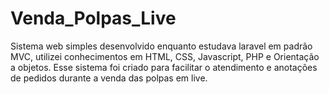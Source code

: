 # Venda_Polpas_Live
Sistema web simples desenvolvido enquanto estudava laravel em padrão MVC, utilizei conhecimentos em HTML, CSS, Javascript, PHP e Orientação a objetos. Esse sistema foi criado para facilitar o atendimento e anotações de pedidos durante a venda das polpas em live.
